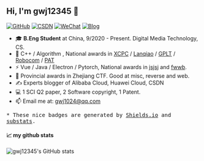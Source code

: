 ## Hi, I'm gwj12345 👋

[![GitHub](https://img.shields.io/badge/Github-gwj12345-lightgrey)](https://github.com/gwj12345)
[![CSDN](https://img.shields.io/badge/CSDN-%E5%B0%8F%E5%93%88%E9%87%8C-red)](https://gwj1314.blog.csdn.net/)
[![WeChat](https://img.shields.io/badge/%E5%BE%AE%E4%BF%A1-CS%E8%A1%8C%E8%80%85-brightgreen)](https://mp.weixin.qq.com/s/sc-cwq-NTNTJKghXBC2N-A)
[![Blog](https://img.shields.io/badge/Blog-%E5%B0%8F%E5%93%88%E9%87%8C-blue)](https://gwj1314.cn/)


- 🎓 **B.Eng Student** at China, 9/2020 - Present. Digital Media Technology, CS.
- 🎈 C++ / Algorithm , National awards in [XCPC](https://icpc.global/) / [Lanqiao](https://dasai.lanqiao.cn/) / [GPLT](https://gplt.patest.cn/regulation) / [Robocom](https://www.robocom.com.cn/) / [PAT](https://www.patest.cn/)
- ⚡ Vue / Java / Electron / Pytorch, National awards in [jsjsj](https://baike.baidu.com/item/%E4%B8%AD%E5%9B%BD%E5%A4%A7%E5%AD%A6%E7%94%9F%E8%AE%A1%E7%AE%97%E6%9C%BA%E8%AE%BE%E8%AE%A1%E5%A4%A7%E8%B5%9B/9247917) and [fwwb](http://www.fwwb.org.cn/about/index). 
- 🔑 Provincial awards in Zhejiang CTF. Good at misc, reverse and web. 
- ✍ Experts blogger of Alibaba Cloud, Huawei Cloud, CSDN
- 💻 1 SCI Q2 paper, 2 Software copyright, 1 Patent.
- 📫 Email me at: [gwj1024@qq.com](mailto:gwj1024@qq.com)

<samp>* These nice badges are generated by <a href="https://shields.io/">Shields.io</a> and <a href="https://github.com/spencerwooo/substats">substats</a>.</samp>

#### 📈 my github stats

![gwj12345's GitHub stats](https://github-readme-stats.vercel.app/api?username=gwj12345&show_icons=true&theme=tokyonight)

<!--
**gwj12345/gwj12345** is a ✨ _special_ ✨ repository because its `README.md` (this file) appears on your GitHub profile.
- 💰Support my work on [爱发电](https://afdian.net/@)！

[![Top Langs](https://github-readme-stats.vercel.app/api/top-langs/?username=gwj12345)](https://github.com/gwj12345/)
Here are some ideas to get you started:

- 🔭 I’m currently working on ...
- 🌱 I’m currently learning ...
- 👯 I’m looking to collaborate on ...
- 🤔 I’m looking for help with ...
- 💬 Ask me about ...
- 📫 How to reach me: ...
- 😄 Pronouns: ...
- ⚡ Fun fact: ...
-->
